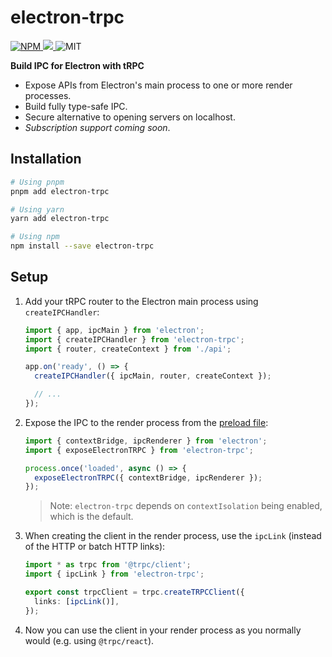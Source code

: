 # electron-trpc

<p>
  <a href="https://www.npmjs.com/package/electron-trpc">
    <img alt="NPM" src="https://img.shields.io/npm/v/electron-trpc"/>
  </a>
  <a href="https://codecov.io/gh/jsonnull/electron-trpc"> 
  <img src="https://codecov.io/gh/jsonnull/electron-trpc/branch/main/graph/badge.svg?token=DU33O0D9LZ"/> 
  </a>
  <span>
    <img alt="MIT" src="https://img.shields.io/npm/l/electron-trpc"/>
  </span>
</p>

<p></p>

**Build IPC for Electron with tRPC**

- Expose APIs from Electron's main process to one or more render processes.
- Build fully type-safe IPC.
- Secure alternative to opening servers on localhost.
- _Subscription support coming soon_.

## Installation

```sh
# Using pnpm
pnpm add electron-trpc

# Using yarn
yarn add electron-trpc

# Using npm
npm install --save electron-trpc
```

## Setup

1. Add your tRPC router to the Electron main process using `createIPCHandler`:

   ```ts
   import { app, ipcMain } from 'electron';
   import { createIPCHandler } from 'electron-trpc';
   import { router, createContext } from './api';

   app.on('ready', () => {
     createIPCHandler({ ipcMain, router, createContext });

     // ...
   });
   ```

2. Expose the IPC to the render process from the [preload file](https://www.electronjs.org/docs/latest/tutorial/process-model#preload-scripts):

   ```ts
   import { contextBridge, ipcRenderer } from 'electron';
   import { exposeElectronTRPC } from 'electron-trpc';

   process.once('loaded', async () => {
     exposeElectronTRPC({ contextBridge, ipcRenderer });
   });
   ```

   > Note: `electron-trpc` depends on `contextIsolation` being enabled, which is the default.

3. When creating the client in the render process, use the `ipcLink` (instead of the HTTP or batch HTTP links):

   ```ts
   import * as trpc from '@trpc/client';
   import { ipcLink } from 'electron-trpc';

   export const trpcClient = trpc.createTRPCClient({
     links: [ipcLink()],
   });
   ```

4. Now you can use the client in your render process as you normally would (e.g. using `@trpc/react`).
